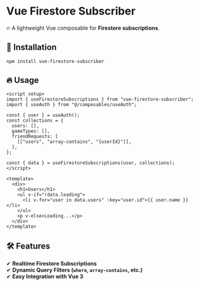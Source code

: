 # Vue Firestore Subscriber

🔥 A lightweight Vue composable for **Firestore subscriptions**.

## 🚀 Installation
```sh
npm install vue-firestore-subscriber
```

## 🔥 Usage
```vue
<script setup>
import { useFirestoreSubscriptions } from "vue-firestore-subscriber";
import { useAuth } from "@/composables/useAuth";

const { user } = useAuth();
const collections = {
  users: [],
  gameTypes: [],
  friendRequests: [
    [["users", "array-contains", "{userId}"]],
  ],
};

const { data } = useFirestoreSubscriptions(user, collections);
</script>

<template>
  <div>
    <h1>Users</h1>
    <ul v-if="!data.loading">
      <li v-for="user in data.users" :key="user.id">{{ user.name }}</li>
    </ul>
    <p v-else>Loading...</p>
  </div>
</template>
```

## 🛠 Features
✔ **Realtime Firestore Subscriptions**  
✔ **Dynamic Query Filters (`where`, `array-contains`, etc.)**  
✔ **Easy Integration with Vue 3**  
